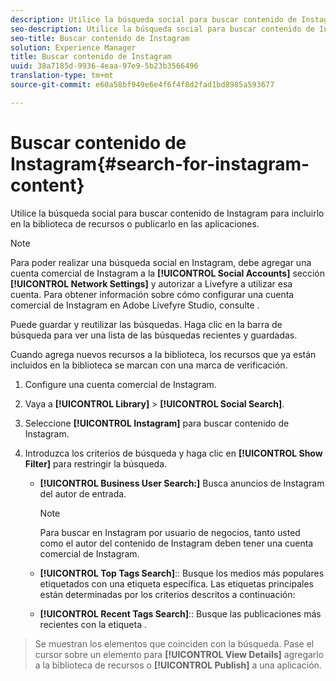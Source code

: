 ```yaml
---
description: Utilice la búsqueda social para buscar contenido de Instagram para incluirlo en la biblioteca de recursos o publicarlo en las aplicaciones.
seo-description: Utilice la búsqueda social para buscar contenido de Instagram para incluirlo en la biblioteca de recursos o publicarlo en las aplicaciones.
seo-title: Buscar contenido de Instagram
solution: Experience Manager
title: Buscar contenido de Instagram
uuid: 38a7185d-9936-4eaa-97e9-5b23b3566496
translation-type: tm+mt
source-git-commit: e60a58bf949e6e4f6f4f8d2fad1bd8985a593677

---
```



# Buscar contenido de Instagram{#search-for-instagram-content}

Utilice la búsqueda social para buscar contenido de Instagram para incluirlo en la biblioteca de recursos o publicarlo en las aplicaciones.

>[!NOTE]
>
>Para poder realizar una búsqueda social en Instagram, debe agregar una cuenta comercial de Instagram a la **[!UICONTROL Social Accounts]** sección **[!UICONTROL Network Settings]** y autorizar a Livefyre a utilizar esa cuenta. Para obtener información sobre cómo configurar una cuenta comercial de Instagram en Adobe Livefyre Studio, consulte [](../c-users-creating-accounts-with-studio-access/t-configure-social-accout-instagram/c-about-instagram-accounts.md#c_about_instagram_accounts).

Puede guardar y reutilizar las búsquedas. Haga clic en la barra de búsqueda para ver una lista de las búsquedas recientes y guardadas.

Cuando agrega nuevos recursos a la biblioteca, los recursos que ya están incluidos en la biblioteca se marcan con una marca de verificación.

1. Configure una cuenta comercial de Instagram.
1. Vaya a **[!UICONTROL Library]** &gt; **[!UICONTROL Social Search]**.
1. Seleccione **[!UICONTROL Instagram]** para buscar contenido de Instagram.
1. Introduzca los criterios de búsqueda y haga clic en **[!UICONTROL Show Filter]** para restringir la búsqueda.

   * **[!UICONTROL Business User Search:]** Busca anuncios de Instagram del autor de entrada.

      >[!NOTE]
      >
      >Para buscar en Instagram por usuario de negocios, tanto usted como el autor del contenido de Instagram deben tener una cuenta comercial de Instagram.

   * **[!UICONTROL Top Tags Search]**:: Busque los medios más populares etiquetados con una etiqueta específica. Las etiquetas principales están determinadas por los criterios descritos a continuación: [](https://developers.facebook.com/docs/instagram-api/reference/hashtag/top-media)

   * **[!UICONTROL Recent Tags Search]**:: Busque las publicaciones más recientes con la etiqueta .

>Se muestran los elementos que coinciden con la búsqueda. Pase el cursor sobre un elemento para **[!UICONTROL View Details]** agregarlo a la biblioteca de recursos o **[!UICONTROL Publish]** a una aplicación.

